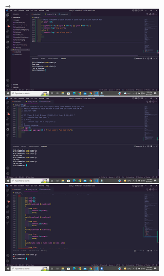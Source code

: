 <!-- Q1 OUTPUT
 <img src="Images\OddNos.png" alt="">
 
 Q2 OUTPUT
 <img src="Images\sumoEvenNo.png" alt="">

 Q3 OUTPUT
 <img src="Images\FirstandLastdigit.png" alt="">
 Q4 OUTPUT
  <img src="Images\Armstrongno.png" alt="">


Q5 OUTPUT
<img src="Images\productOfTwoNos.png" alt="">


Q6 OUTPUT
<img src="Images\EvenDigits.png" alt="">

Q7 OUTPUT
<!-- <img src="Images\ReverseNo.png" alt=""> --> -->
<!--  -->
<!-- <img src="Images\ifelse.png" alt="">
<img src="Images\AddTwoNo.png" alt="">
<img src="Images\sqrt.png" alt="">
<img src="Images\sqrt.png" alt=""> -->

<img src="Images\leap year.png" alt="">
<img src="Images\ternaryOperator.png" alt="">
<img src="Images\switchCase.png" alt="">